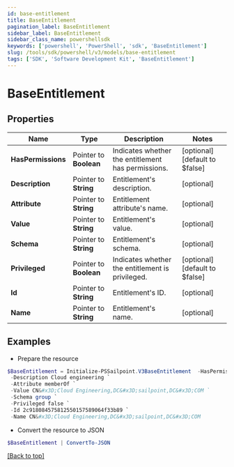 ```yaml
---
id: base-entitlement
title: BaseEntitlement
pagination_label: BaseEntitlement
sidebar_label: BaseEntitlement
sidebar_class_name: powershellsdk
keywords: ['powershell', 'PowerShell', 'sdk', 'BaseEntitlement'] 
slug: /tools/sdk/powershell/v3/models/base-entitlement
tags: ['SDK', 'Software Development Kit', 'BaseEntitlement']
---
```



# BaseEntitlement

## Properties

Name | Type | Description | Notes
------------ | ------------- | ------------- | -------------
**HasPermissions** |  Pointer to **Boolean** | Indicates whether the entitlement has permissions. | [optional] [default to $false]
**Description** |  Pointer to **String** | Entitlement's description. | [optional] 
**Attribute** |  Pointer to **String** | Entitlement attribute's name. | [optional] 
**Value** |  Pointer to **String** | Entitlement's value. | [optional] 
**Schema** |  Pointer to **String** | Entitlement's schema. | [optional] 
**Privileged** |  Pointer to **Boolean** | Indicates whether the entitlement is privileged. | [optional] [default to $false]
**Id** |  Pointer to **String** | Entitlement's ID. | [optional] 
**Name** |  Pointer to **String** | Entitlement's name. | [optional] 

## Examples

- Prepare the resource
```powershell
$BaseEntitlement = Initialize-PSSailpoint.V3BaseEntitlement  -HasPermissions false `
 -Description Cloud engineering `
 -Attribute memberOf `
 -Value CN&#x3D;Cloud Engineering,DC&#x3D;sailpoint,DC&#x3D;COM `
 -Schema group `
 -Privileged false `
 -Id 2c918084575812550157589064f33b89 `
 -Name CN&#x3D;Cloud Engineering,DC&#x3D;sailpoint,DC&#x3D;COM
```

- Convert the resource to JSON
```powershell
$BaseEntitlement | ConvertTo-JSON
```


[[Back to top]](#) 

